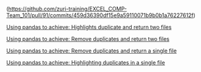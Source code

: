 (https://github.com/zuri-training/EXCEL_COMP-Team_101/pull/91/commits/459d36390df15e9a59110071b9b0b1a76227612f)


[Using pandas to achieve: Highlights duplicate and return two files](_COMP-Team_101/issues/16)

[Using pandas to achieve: Remove duplicates and return two files](https://github.com/zuri-training/EXCEL_COMP-Team_101/issues/15)

[Using pandas to achieve: Remove duplicates and return a single file](https://github.com/zuri-training/EXCEL_COMP-Team_101/issues/14)

[Using pandas to achieve: Highlighting duplicates in a single file](https://github.com/zuri-training/EXCEL_COMP-Team_101/issues/13)


